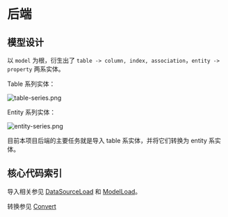 # 后端

## 模型设计

以 `model` 为根，衍生出了 `table -> column, index, association`，`entity -> property` 两系实体。

Table 系列实体：

![table-series.png](/images/backend/table-series.png)

Entity 系列实体：

![entity-series.png](/images/backend/entity-series.png)

目前本项目后端的主要任务就是导入 table 系实体，并将它们转换为 entity 系实体。

## 核心代码索引

导入相关参见 [DataSourceLoad](https://github.com/pot-mot/jimmer-code-gen-kotlin/blob/main/src/main/kotlin/top/potmot/core/database/load/DataSourceLoad.kt) 和 [ModelLoad](https://github.com/pot-mot/jimmer-code-gen-kotlin/blob/main/src/main/kotlin/top/potmot/core/database/load/ModelLoad.kt)。

转换参见 [Convert](https://github.com/pot-mot/jimmer-code-gen-kotlin/tree/main/src/main/kotlin/top/potmot/core/entity/convert)

